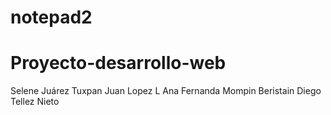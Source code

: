 # notepad2

# Proyecto-desarrollo-web
Selene Juárez Tuxpan
Juan Lopez L
Ana Fernanda Mompin Beristain
Diego Tellez Nieto
